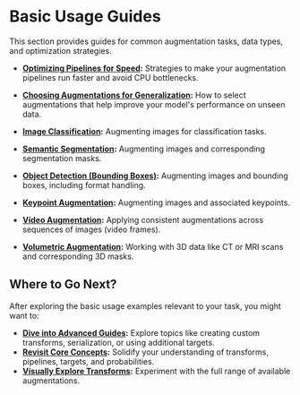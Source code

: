 # Basic Usage Guides

This section provides guides for common augmentation tasks, data types, and optimization strategies.

*   **[Optimizing Pipelines for Speed](./performance-tuning.md):** Strategies to make your augmentation pipelines run faster and avoid CPU bottlenecks.

*   **[Choosing Augmentations for Generalization](./choosing-augmentations.md):** How to select augmentations that help improve your model's performance on unseen data.

*   **[Image Classification](./image-classification.md):** Augmenting images for classification tasks.

*   **[Semantic Segmentation](./semantic-segmentation.md):** Augmenting images and corresponding segmentation masks.

*   **[Object Detection (Bounding Boxes)](./bounding-boxes-augmentations.md):** Augmenting images and bounding boxes, including format handling.

*   **[Keypoint Augmentation](./keypoint-augmentations.md):** Augmenting images and associated keypoints.

*   **[Video Augmentation](./video-augmentation.md):** Applying consistent augmentations across sequences of images (video frames).

*   **[Volumetric Augmentation](./volumetric-augmentation.md):** Working with 3D data like CT or MRI scans and corresponding 3D masks.

## Where to Go Next?

After exploring the basic usage examples relevant to your task, you might want to:

-   **[Dive into Advanced Guides](../4-advanced-guides):** Explore topics like creating custom transforms, serialization, or using additional targets.
-   **[Revisit Core Concepts](../2-core-concepts):** Solidify your understanding of transforms, pipelines, targets, and probabilities.
-   **[Visually Explore Transforms](https://explore.albumentations.ai):** Experiment with the full range of available augmentations.
